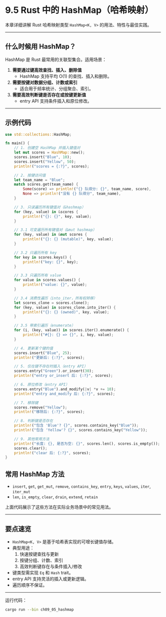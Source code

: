 # 9.5 Rust 中的 HashMap（哈希映射）

本章详细讲解 Rust 哈希映射类型 `HashMap<K, V>` 的用法、特性与最佳实践。

---

## 什么时候用 HashMap？

HashMap 是 Rust 最常用的关联型集合。适用场景：

1. **需要通过键高效查找、插入、删除值**  
   - HashMap 支持平均 O(1) 的查找、插入和删除。
2. **需要按键对数据分组、计数或索引**  
   - 适合用于频率统计、分组聚合、索引。
3. **需要高效判断键是否存在或按键更新值**  
   - entry API 支持条件插入和原位修改。

---

## 示例代码

```rust
use std::collections::HashMap;

fn main() {
    // 1. 创建空 HashMap 并插入键值对
    let mut scores = HashMap::new();
    scores.insert("Blue", 10);
    scores.insert("Yellow", 50);
    println!("scores = {:?}", scores);

    // 2. 按键访问值
    let team_name = "Blue";
    match scores.get(team_name) {
        Some(score) => println!("{} 队得分: {}", team_name, score),
        None => println!("没有 {} 队得分", team_name),
    }

    // 3. 只读遍历所有键值对（&hashmap）
    for (key, value) in &scores {
        println!("{}: {}", key, value);
    }

    // 3.1 可变遍历所有键值对（&mut hashmap）
    for (key, value) in &mut scores {
        println!("{}: {} (mutable)", key, value);
    }

    // 3.2 只遍历所有 key
    for key in scores.keys() {
        println!("key: {}", key);
    }

    // 3.3 只遍历所有 value
    for value in scores.values() {
        println!("value: {}", value);
    }

    // 3.4 消费性遍历（into_iter，所有权转移）
    let scores_clone = scores.clone();
    for (key, value) in scores_clone.into_iter() {
        println!("{}: {} (owned)", key, value);
    }

    // 3.5 带索引遍历（enumerate）
    for (i, (key, value)) in scores.iter().enumerate() {
        println!("#{}: {} => {}", i, key, value);
    }

    // 4. 更新某个键的值
    scores.insert("Blue", 25);
    println!("更新后: {:?}", scores);

    // 5. 仅在键不存在时插入（entry API）
    scores.entry("Green").or_insert(30);
    println!("entry or_insert 后: {:?}", scores);

    // 6. 原位修改（entry API）
    scores.entry("Blue").and_modify(|v| *v += 10);
    println!("entry and_modify 后: {:?}", scores);

    // 7. 移除键
    scores.remove("Yellow");
    println!("移除后: {:?}", scores);

    // 8. 判断键是否存在
    println!("包含 'Blue'? {}", scores.contains_key("Blue"));
    println!("包含 'Yellow'? {}", scores.contains_key("Yellow"));

    // 9. 其他常用方法
    println!("长度: {}, 是否为空: {}", scores.len(), scores.is_empty());
    scores.clear();
    println!("clear 后: {:?}", scores);
}
```

## 常用 HashMap 方法

- `insert`, `get`, `get_mut`, `remove`, `contains_key`, `entry`, `keys`, `values`, `iter`, `iter_mut`
- `len`, `is_empty`, `clear`, `drain`, `extend`, `retain`

上面代码展示了这些方法在实际业务场景中的常见用法。

---

## 要点速览

- `HashMap<K, V>` 是基于哈希表实现的可增长键值存储。
- 典型用途：
    1. 快速按键查找与更新
    2. 按键分组、计数、索引
    3. 高效判断键存在与条件插入/修改
- 键类型需实现 `Eq` 和 `Hash` trait。
- entry API 支持灵活的插入或更新逻辑。
- 遍历顺序不保证。

---

运行代码：

```sh
cargo run --bin ch09_05_hashmap
